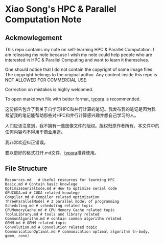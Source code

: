 # Xiao Song's HPC & Parallel Computation Note

## Ackmowlegement
This repo contains my note on self-learning HPC & Parallel Computation. I am releasing my note because I wish my note could help people who are interested in HPC & Parallel Computing and want to learn it themselves. 

One should notice that I do not contain the copyright of some image files. The copyright belongs to the original author. Any content inside this repo is NOT ALLOWED FOR COMMERCIAL USE.

Correction on mistakes is highly welcomed. 

To open markdown file with better format, [typora](https://typora.io) is recommended.


这份报告包含了我关于自学习HPC和并行计算的笔记。我发布我的笔记是因为我希望我的笔记能帮助那些对HPC和并行计算感兴趣并想自己学习的人。

人们应该注意到，我不拥有一些图像文件的版权。版权归原作者所有。本文件中的任何内容均不得用于商业用途。

我非常欢迎纠正错误。

要以更好的格式打开.md文件，[typora](https://typora.io)推荐使用。



## File Structure

```shell
Resources.md   # Useful resources for learning HPC
Basic.md # Contain basic knowlege
OptimizeSerialCode.md # How to optimize serial code
GPUCUDA.md # CUDA related knowlege
Compiler.md # Compiler related optimization
ThreeParallelModel # 3 parallel model of programming
Scheduling.md # scheduling related topic
CPUMemoryCache.md # CPU Memory Cache related topic
ToolsLibrary.md # tools and library related
CommonAlgorithm.md # contain common algorithm related
GEMM.md # GEMM related topic
Convolution.md # Convolution related topic
CommunicationOptimal.md # communication optimal algorithm (n-body, gemm, conv)
```